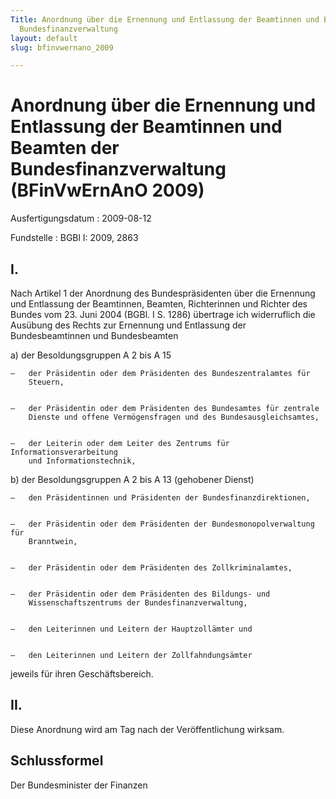```yaml
---
Title: Anordnung über die Ernennung und Entlassung der Beamtinnen und Beamten der
  Bundesfinanzverwaltung
layout: default
slug: bfinvwernano_2009

---
```


# Anordnung über die Ernennung und Entlassung der Beamtinnen und Beamten der Bundesfinanzverwaltung (BFinVwErnAnO 2009)

Ausfertigungsdatum
:   2009-08-12

Fundstelle
:   BGBl I: 2009, 2863


## I.

Nach Artikel 1 der Anordnung des Bundespräsidenten über die Ernennung
und Entlassung der Beamtinnen, Beamten, Richterinnen und Richter des
Bundes vom 23. Juni 2004 (BGBl. I S. 1286) übertrage ich widerruflich
die Ausübung des Rechts zur Ernennung und Entlassung der
Bundesbeamtinnen und Bundesbeamten

a)  der Besoldungsgruppen A 2 bis A 15

    –   der Präsidentin oder dem Präsidenten des Bundeszentralamtes für
        Steuern,


    –   der Präsidentin oder dem Präsidenten des Bundesamtes für zentrale
        Dienste und offene Vermögensfragen und des Bundesausgleichsamtes,


    –   der Leiterin oder dem Leiter des Zentrums für Informationsverarbeitung
        und Informationstechnik,





b)  der Besoldungsgruppen A 2 bis A 13 (gehobener Dienst)

    –   den Präsidentinnen und Präsidenten der Bundesfinanzdirektionen,


    –   der Präsidentin oder dem Präsidenten der Bundesmonopolverwaltung für
        Branntwein,


    –   der Präsidentin oder dem Präsidenten des Zollkriminalamtes,


    –   der Präsidentin oder dem Präsidenten des Bildungs- und
        Wissenschaftszentrums der Bundesfinanzverwaltung,


    –   den Leiterinnen und Leitern der Hauptzollämter und


    –   den Leiterinnen und Leitern der Zollfahndungsämter






jeweils für ihren Geschäftsbereich.


## II.

Diese Anordnung wird am Tag nach der Veröffentlichung wirksam.


## Schlussformel

Der Bundesminister der Finanzen

